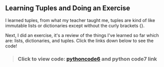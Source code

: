 ## Learning Tuples and Doing an Exercise

I learned tuples, from what my teacher taught me, tuples are kind of like immutable lists or dictionaries except without the curly brackets {}.

Next, I did an exercise, it's a review of the things I've learned so far which are: lists, dictionaries, and tuples. Click the links down below to see the code!

>### Click to view code: [pythoncode6](https://github.com/ojeDev/Python-Journey/blob/main/pythoncode6) and python code7 link
